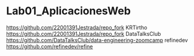 # Lab01_AplicacionesWeb
https://github.com/22001391Jestrada/repo_fork
KRTirtho https://github.com/22001391Jestrada/repo_fork
DataTalksClub https://github.com/DataTalksClub/data-engineering-zoomcamp
refinedev https://github.com/refinedev/refine
